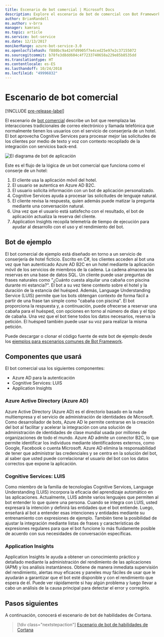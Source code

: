 ```yaml
---
title: Escenario de bot comercial | Microsoft Docs
description: Explore el escenario de bot de comercial con Bot Framework.
author: BrianRandell
ms.author: v-brra
manager: kamrani
ms.topic: article
ms.service: bot-service
ms.date: 12/13/2017
monikerRange: azure-bot-service-3.0
ms.openlocfilehash: f880bc9a424fd9905f7e4ced25e97e2c37155072
ms.sourcegitcommit: b78fe3d8dd604c4f7233740658a229e85b8535dd
ms.translationtype: HT
ms.contentlocale: es-ES
ms.lasthandoff: 10/24/2018
ms.locfileid: "49996832"
---
```

# <a name="commerce-bot-scenario"></a>Escenario de bot comercial

[!INCLUDE [pre-release-label](includes/pre-release-label-v3.md)]

El escenario de [bot comercial](bot-service-scenario-commerce.md) describe un bot que reemplaza las interacciones tradicionales de correo electrónico y llamada telefónica que normalmente tienen los usuarios con el servicio de conserjería de un hotel. El bot aprovecha Cognitive Services para procesar mejor las solicitudes de los clientes por medio de texto y voz con contexto recopilado de la integración con servicios back-end.

![El diagrama de bot de aplicación](~/media/scenarios/bot-service-scenario-commerce-bot.png)

Este es el flujo de la lógica de un bot comercial que funciona como el conserje de un hotel:

1. El cliente usa la aplicación móvil del hotel.
2. El usuario se autentica en Azure AD B2C.
3. El usuario solicita información con un bot de aplicación personalizado. 
4. Cognitive Services ayuda a procesar las solicitudes de lenguaje natural.
5. El cliente revisa la respuesta, quien además puede matizar la pregunta mediante una conversación natural.
6. Una vez que el usuario está satisfecho con el resultado, el bot de aplicación actualiza la reserva del cliente.
7. Application Insights recopila telemetría de tiempo de ejecución para ayudar al desarrollo con el uso y el rendimiento del bot.

## <a name="sample-bot"></a>Bot de ejemplo
El bot comercial de ejemplo está diseñado en torno a un servicio de conserjería de hotel ficticio. Escrito en C#, los clientes acceden al bot una vez que han autenticado Azure AD B2C en un hotel mediante la aplicación móvil de los servicios de miembros de la cadena. La cadena almacena las reservas en una base de datos SQL. Un cliente puede usar preguntas de frases naturales como "¿Cuánto cuesta alquilar una cabaña con piscina durante mi estancia?". El bot a su vez tiene contexto sobre el hotel y la duración de la estancia del huésped. Además, Language Understanding Service (LUIS) permite que los bots obtengan contexto de forma fácil a partir de una frase tan simple como "cabaña con piscina". El bot proporciona la respuesta y, a continuación, puede ofrecerse a reservar una cabaña para el huésped, con opciones en torno al número de días y el tipo de cabaña. Una vez que el bot tiene todos los datos necesarios, reserva la petición. El huésped también puede usar su voz para realizar la misma petición.

Puede descargar o clonar el código fuente de este bot de ejemplo desde los [ejemplos para escenarios comunes de Bot Framework](https://aka.ms/bot/scenarios).

## <a name="components-youll-use"></a>Componentes que usará
El bot comercial usa los siguientes componentes:
-   Azure AD para la autenticación
-   Cognitive Services: LUIS
-   Application Insights

### <a name="azure-active-directory-azure-ad"></a>Azure Active Directory (Azure AD)
Azure Active Directory (Azure AD) es el directorio basado en la nube multiempresa y el servicio de administración de identidades de Microsoft. Como desarrollador de bots, Azure AD le permite centrarse en la creación del bot al facilitar y acelerar la integración con una solución de administración de identidades de clase mundial usada por millones de organizaciones de todo el mundo. Azure AD admite un conector B2C, lo que permite identificar los individuos mediante identificadores externos, como Google, Facebook o cuenta Microsoft. Azure AD elimina la responsabilidad de tener que administrar las credenciales y se centra en la solución del bot, al saber que usted puede correlacionar el usuario del bot con los datos correctos que expone la aplicación.

### <a name="cognitive-services-luis"></a>Cognitive Services: LUIS
Como miembro de la familia de tecnologías Cognitive Services, Language Understanding (LUIS) incorpora la eficacia del aprendizaje automático en las aplicaciones. Actualmente, LUIS admite varios lenguajes que permiten al bot entender lo que quiere una persona. Cuando se integra con LUIS, usted expresará la intención y definirá las entidades que el bot entiende. Luego, enseñará al bot a entender esas intenciones y entidades mediante su entrenamiento con expresiones de ejemplo. También tiene la posibilidad de ajustar la integración mediante listas de frases y características de expresiones regulares para que el bot funcione lo más fluidamente posible de acuerdo con sus necesidades de conversación específicas.

### <a name="application-insights"></a>Application Insights
Application Insights le ayuda a obtener un conocimiento práctico y detallado mediante la administración del rendimiento de las aplicaciones (APM) y los análisis instantáneos. Obtiene de manera inmediata supervisión del rendimiento, alertas muy eficaces y paneles muy fáciles de usar que le ayudarán a garantizar que el bot esté disponible y con el rendimiento que espera de él. Puede ver rápidamente si hay algún problema y luego llevar a cabo un análisis de la causa principal para detectar el error y corregirlo.

## <a name="next-steps"></a>Pasos siguientes
A continuación, conocerá el escenario de bot de habilidades de Cortana.

> [!div class="nextstepaction"]
> [Escenario de bot de habilidades de Cortana](bot-service-scenario-cortana-skill.md)

